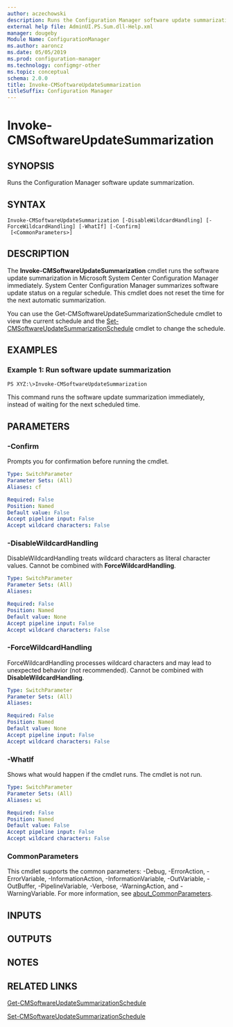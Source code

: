 ```yaml
---
author: aczechowski
description: Runs the Configuration Manager software update summarization.
external help file: AdminUI.PS.Sum.dll-Help.xml
manager: dougeby
Module Name: ConfigurationManager
ms.author: aaroncz
ms.date: 05/05/2019
ms.prod: configuration-manager
ms.technology: configmgr-other
ms.topic: conceptual
schema: 2.0.0
title: Invoke-CMSoftwareUpdateSummarization
titleSuffix: Configuration Manager
---
```


# Invoke-CMSoftwareUpdateSummarization

## SYNOPSIS
Runs the Configuration Manager software update summarization.

## SYNTAX

```
Invoke-CMSoftwareUpdateSummarization [-DisableWildcardHandling] [-ForceWildcardHandling] [-WhatIf] [-Confirm]
 [<CommonParameters>]
```

## DESCRIPTION
The **Invoke-CMSoftwareUpdateSummarization** cmdlet runs the software update summarization in Microsoft System Center Configuration Manager immediately.
System Center Configuration Manager summarizes software update status on a regular schedule.
This cmdlet does not reset the time for the next automatic summarization.

You can use the Get-CMSoftwareUpdateSummarizationSchedule cmdlet to view the current schedule and the [Set-CMSoftwareUpdateSummarizationSchedule](Set-CMSoftwareUpdateSummarizationSchedule.md) cmdlet to change the schedule.

## EXAMPLES

### Example 1: Run software update summarization
```
PS XYZ:\>Invoke-CMSoftwareUpdateSummarization
```

This command runs the software update summarization immediately, instead of waiting for the next scheduled time.

## PARAMETERS

### -Confirm
Prompts you for confirmation before running the cmdlet.

```yaml
Type: SwitchParameter
Parameter Sets: (All)
Aliases: cf

Required: False
Position: Named
Default value: False
Accept pipeline input: False
Accept wildcard characters: False
```

### -DisableWildcardHandling
DisableWildcardHandling treats wildcard characters as literal character values. Cannot be combined with **ForceWildcardHandling**.

```yaml
Type: SwitchParameter
Parameter Sets: (All)
Aliases:

Required: False
Position: Named
Default value: None
Accept pipeline input: False
Accept wildcard characters: False
```

### -ForceWildcardHandling
ForceWildcardHandling processes wildcard characters and may lead to unexpected behavior (not recommended). Cannot be combined with **DisableWildcardHandling**.

```yaml
Type: SwitchParameter
Parameter Sets: (All)
Aliases:

Required: False
Position: Named
Default value: None
Accept pipeline input: False
Accept wildcard characters: False
```

### -WhatIf
Shows what would happen if the cmdlet runs.
The cmdlet is not run.

```yaml
Type: SwitchParameter
Parameter Sets: (All)
Aliases: wi

Required: False
Position: Named
Default value: False
Accept pipeline input: False
Accept wildcard characters: False
```

### CommonParameters
This cmdlet supports the common parameters: -Debug, -ErrorAction, -ErrorVariable, -InformationAction, -InformationVariable, -OutVariable, -OutBuffer, -PipelineVariable, -Verbose, -WarningAction, and -WarningVariable. For more information, see [about_CommonParameters](http://go.microsoft.com/fwlink/?LinkID=113216).

## INPUTS

## OUTPUTS

## NOTES

## RELATED LINKS

[Get-CMSoftwareUpdateSummarizationSchedule](Get-CMSoftwareUpdateSummarizationSchedule.md)

[Set-CMSoftwareUpdateSummarizationSchedule](Set-CMSoftwareUpdateSummarizationSchedule.md)


